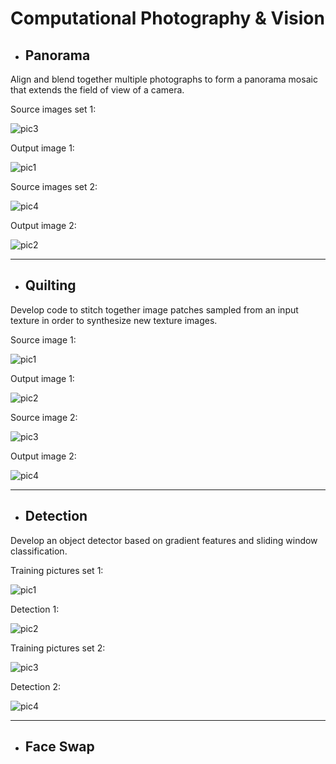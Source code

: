 # Computational Photography & Vision

- ## Panorama

Align and blend together multiple photographs to form a panorama mosaic that extends the field of view of a camera.

Source images set 1:

![pic3](https://user-images.githubusercontent.com/61955371/225731653-0c2d8797-ba12-47a4-9feb-95e8daadbb1d.png)

Output image 1:

![pic1](https://user-images.githubusercontent.com/61955371/225734582-e14f8de4-9775-4718-b1e8-6039297dbd6f.png)


Source images set 2:

![pic4](https://user-images.githubusercontent.com/61955371/225734091-47a2e2c3-39b0-48e5-9650-2bb972de6d20.png)

Output image 2:

![pic2](https://user-images.githubusercontent.com/61955371/225734589-2a4e504a-b572-4844-915d-b67adae49d54.png)

---
 
- ## Quilting

Develop code to stitch together image patches sampled from an input texture in order to synthesize new texture images.

Source image 1:

![pic1](https://user-images.githubusercontent.com/61955371/225735859-bb094488-5dde-4a5e-83b6-4957c682371e.png)

Output image 1:

![pic2](https://user-images.githubusercontent.com/61955371/225735904-e460a730-fe7c-4c32-a4b9-c19034234022.png)

Source image 2:

![pic3](https://user-images.githubusercontent.com/61955371/225735944-296da341-eb36-4a12-b094-e1bf9c21c917.png)

Output image 2:

![pic4](https://user-images.githubusercontent.com/61955371/225735962-8c0a2eee-81cb-4d2e-ae8c-b2157bc2a91c.png)

---

- ## Detection

Develop an object detector based on gradient features and sliding window classification.

Training pictures set 1:

![pic1](https://user-images.githubusercontent.com/61955371/225737082-071f46c8-248f-425f-bc8f-b1e5d3681051.png)

Detection 1:

![pic2](https://user-images.githubusercontent.com/61955371/225737162-2537196c-3f62-48cb-8f54-fd1c85257ca5.png)

Training pictures set 2:

![pic3](https://user-images.githubusercontent.com/61955371/225737713-96ec91a0-67db-4abe-bef9-7ab0c7440628.png)

Detection 2:

![pic4](https://user-images.githubusercontent.com/61955371/225737761-c2b378cd-f26b-4ae2-a9bc-87d925a5cabc.png)

---

- ## Face Swap
